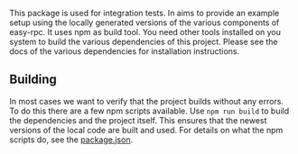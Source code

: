 This package is used for integration tests. In aims to provide an example setup using the locally generated versions of the various components of easy-rpc. It uses npm as build tool.
You need other tools installed on you system to build the various dependencies of this project. Please see the docs of the various dependencies for installation instructions.

## Building
In most cases we want to verify that the project builds without any errors. To do this there are a few npm scripts available. Use `npm run build` to build the dependencies and the project itself. This ensures that the newest versions of the local code are built and used. For details on what the npm scripts do, see the [package.json](./package.json).
